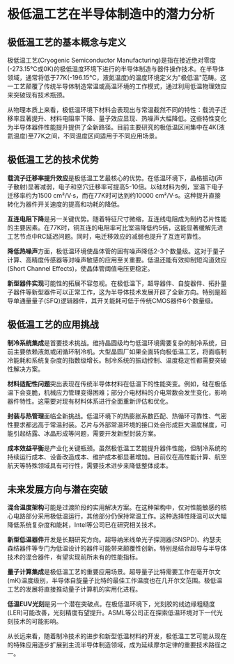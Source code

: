 # 极低温工艺在半导体制造中的潜力分析

## 极低温工艺的基本概念与定义

极低温工艺(Cryogenic Semiconductor Manufacturing)是指在接近绝对零度(-273.15°C或0K)的极低温度环境下进行的半导体制造与器件操作技术。在半导体领域，通常将低于77K(-196.15°C，液氮温度)的温度环境定义为"极低温"范畴。这一工艺颠覆了传统半导体制造常温或高温环境的工作模式，通过利用低温物理效应来突破现有技术瓶颈。

从物理本质上来看，极低温环境下材料会表现出与常温截然不同的特性：载流子迁移率显著提升、材料电阻率下降、量子效应显现、热噪声大幅降低。这些特性变化为半导体器件性能提升提供了全新路径。目前主要研究的极低温区间集中在4K(液氦温度)至77K之间，不同温度区间适用于不同应用场景。

## 极低温工艺的技术优势

**载流子迁移率提升效应**是极低温工艺最核心的优势。在低温环境下，晶格振动(声子散射)显著减弱，电子和空穴迁移率可提高5-10倍。以硅材料为例，室温下电子迁移率约为1500 cm²/V·s，而在77K时可达到约10000 cm²/V·s。这种提升直接转化为器件开关速度的提高和功耗的降低。

**互连电阻下降**是另一关键优势。随着特征尺寸微缩，互连线电阻成为制约芯片性能的主要因素。在77K时，铜互连的电阻率可比室温降低约5倍，这能显著缓解先进工艺节点中RC延迟问题。同时，电迁移效应的减弱也提升了互连可靠性。

**降低热噪声**方面，极低温环境使晶体管的固有噪声降低2-3个数量级。这对于量子计算、高精度传感器等对噪声敏感的应用至关重要。低温还能有效抑制短沟道效应(Short Channel Effects)，使晶体管阈值电压更稳定。

**新型器件实现**可能性的拓展不容忽视。在极低温下，超导器件、自旋器件、拓扑量子器件等新型器件可以正常工作，这为半导体技术发展开辟了全新方向。特别是超导单通量量子(SFQ)逻辑器件，其开关能耗可低于传统CMOS器件6个数量级。

## 极低温工艺的应用挑战

**制冷系统集成**是首要技术挑战。维持晶圆级均匀低温环境需要复杂的制冷系统，目前主要依赖液氮或闭循环制冷机。大型晶圆厂如果全面转向极低温工艺，将面临制冷能耗和系统复杂度的指数级增长。制冷系统的振动控制、温度稳定性都需要突破性解决方案。

**材料适配性问题**突出表现在传统半导体材料在低温下的性能突变。例如，硅在极低温下会变脆，机械应力管理变得困难；部分介电材料的介电常数会发生变化，影响器件特性。这需要对现有材料体系进行全面重新评估和优化。

**封装与热管理**面临全新挑战。低温环境下的热膨胀系数匹配、热循环可靠性、气密性要求都远高于常温封装。芯片与外部常温环境的接口处会形成巨大温度梯度，可能引起结露、冰晶形成等问题，需要开发新型封装方案。

**成本效益平衡**是产业化关键瓶颈。虽然极低温工艺能提升器件性能，但制冷系统的持续运行成本、设备改造成本、维护成本都显著增加。目前仅在高性能计算、航空航天等特殊领域具有可行性，需要技术进步来降低整体成本。

## 未来发展方向与潜在突破

**混合温度架构**可能是过渡阶段的实用解决方案。在这种架构中，仅对性能敏感的核心电路部分采用极低温运行，其他部分仍保持常温工作。这种选择性降温可以大幅降低系统复杂度和能耗，Intel等公司已在研究相关技术。

**新型低温器件**开发是长期研究方向。超导纳米线单光子探测器(SNSPD)、约瑟夫森结器件等专门为低温设计的器件可能带来颠覆性创新。特别是结合超导与半导体技术的混合器件，有望实现前所未有的性能指标。

**量子计算集成**是极低温工艺的重要应用场景。超导量子比特需要工作在毫开尔文(mK)温度级别，半导体自旋量子比特的最佳工作温度也在几开尔文范围。极低温工艺的发展将直接推动量子计算机的实用化进程。

**低温EUV光刻**是另一个潜在突破点。在极低温环境下，光刻胶的线边缘粗糙度(LER)可能改善，光刻精度有望提升。ASML等公司正在探索低温环境对下一代光刻技术的可能影响。

从长远来看，随着制冷技术的进步和新型低温材料的开发，极低温工艺可能从现在的特殊应用逐步扩展到主流半导体制造领域，成为延续摩尔定律的重要技术路径之一。